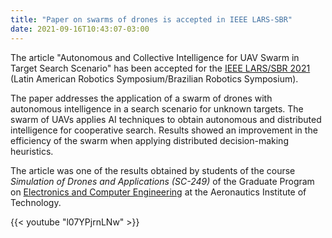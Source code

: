 ```yaml
---
title: "Paper on swarms of drones is accepted in IEEE LARS-SBR"
date: 2021-09-16T10:43:07-03:00
---
```


The article "Autonomous and Collective Intelligence for UAV Swarm in Target
Search Scenario" has been accepted for the [IEEE LARS/SBR
2021](http://www.natalnet.br/lars-sbr2021/) (Latin American Robotics
Symposium/Brazilian Robotics Symposium).

The paper addresses the application of a swarm of drones with autonomous
intelligence in a search scenario for unknown targets. The swarm of UAVs applies
AI techniques to obtain autonomous and distributed intelligence for
cooperative search. Results showed an improvement in the efficiency of the
swarm when applying distributed decision-making heuristics.

The article was one of the results obtained by students of the course
*Simulation of Drones and Applications (SC-249)* of the Graduate Program on
[Electronics and Computer Engineering](http://www.ita.br/posgrad/pgeecen) at
the Aeronautics Institute of Technology.

{{< youtube "l07YPjrnLNw" >}}
